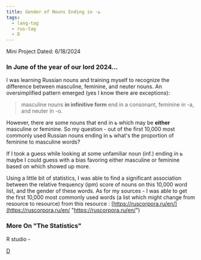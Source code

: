 ```yaml
---
title: Gender of Nouns Ending in -ь
tags:
  - lang-tag 
  - rus-tag
  - D
---
```


Mini Project Dated: 6/18/2024 

### In June of the year of our lord 2024...

I was learning Russian nouns and training myself to recognize the difference between masculine, feminine, and neuter nouns. An oversimplified pattern emerged (yes I know there are exceptions): 
> masculine nouns **in infinitive form** end in a consonant, feminine in -a, and neuter in -o. 

However, there are some nouns that end in ь which may be **either** masculine or feminine. So my question - out of the first 10,000 most commonly used Russian nouns ending in ь what's the proportion of feminine to masculine words? 

If I took a guess while looking at some unfamiliar noun (inf.) ending in ь maybe I could guess with a bias favoring either masculine or feminine based on which showed up more. 

Using a little bit of statistics, I was able to find a significant association between the relative frequency (ipm) score of nouns on this 10,000 word list, and the gender of these words. As for my sources - I was able to get the first 10,000 most commonly used words (a list which might change from resource to resource) from this resource : [https://ruscorpora.ru/en/](https://ruscorpora.ru/en/ "https://ruscorpora.ru/en/")


### More On "The Statistics"

R studio - 

[D](E-N-T-E-R/D/_index.md)